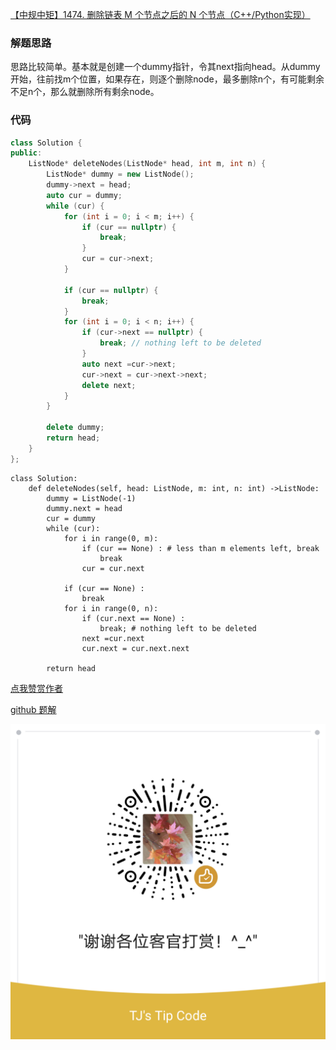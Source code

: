 [【中规中矩】1474. 删除链表 M 个节点之后的 N 个节点（C++/Python实现）](https://leetcode-cn.com/problems/delete-n-nodes-after-m-nodes-of-a-linked-list/solution/zhong-gui-zhong-ju-1474-shan-chu-lian-bi-m0k5/)

### 解题思路
思路比较简单。基本就是创建一个dummy指针，令其next指向head。从dummy开始，往前找m个位置，如果存在，则逐个删除node，最多删除n个，有可能剩余不足n个，那么就删除所有剩余node。

### 代码
```c++ []
class Solution {
public:
    ListNode* deleteNodes(ListNode* head, int m, int n) {
        ListNode* dummy = new ListNode();
        dummy->next = head;
        auto cur = dummy;
        while (cur) {
            for (int i = 0; i < m; i++) {
                if (cur == nullptr) {
                    break;
                }
                cur = cur->next;
            }

            if (cur == nullptr) {
                break;
            }
            for (int i = 0; i < n; i++) {
                if (cur->next == nullptr) {
                    break; // nothing left to be deleted
                }
                auto next =cur->next;
                cur->next = cur->next->next;
                delete next;
            }
        }

        delete dummy;
        return head;  
    }
};
```

```python3 []
class Solution:
    def deleteNodes(self, head: ListNode, m: int, n: int) ->ListNode:
        dummy = ListNode(-1)
        dummy.next = head
        cur = dummy
        while (cur):
            for i in range(0, m):
                if (cur == None) : # less than m elements left, break
                    break
                cur = cur.next

            if (cur == None) :
                break
            for i in range(0, n):
                if (cur.next == None) :
                    break; # nothing left to be deleted
                next =cur.next
                cur.next = cur.next.next

        return head
```

[点我赞赏作者](https://github.com/jyj407/leetcode/blob/master/wechat%20reward%20QRCode.png)

[github 题解](https://github.com/jyj407/leetcode/blob/master/1474.md)

![Image](https://github.com/jyj407/leetcode/blob/master/wechat%20reward%20QRCode.png)
